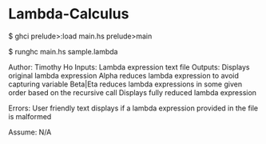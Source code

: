# Lambda-Calculus
$ ghci
prelude>:load main.hs
prelude>main

$ runghc main.hs sample.lambda

Author: Timothy Ho
Inputs: Lambda expression text file
Outputs: Displays original lambda expression
             Alpha reduces lambda expression to avoid capturing variable
             Beta|Eta reduces lambda expressions in some given order based on the recursive call
         Displays fully reduced lambda expression

Errors: User friendly text displays if a lambda expression provided in the file is malformed 

Assume: N/A 
